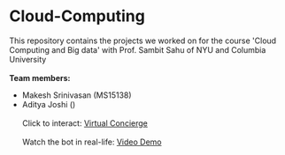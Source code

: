 # Cloud-Computing
This repository contains the projects we worked on for the course 'Cloud Computing and Big data' with Prof. Sambit Sahu of NYU and Columbia University<br><br>
<strong>Team members:</strong>
- Makesh Srinivasan (MS15138)
- Aditya Joshi ()
<br><br>
Click to interact: <a href="http://ccbd-hw1.s3-website-us-east-1.amazonaws.com">Virtual Concierge</a>
<br><br>
Watch the bot in real-life: <a href="">Video Demo</a>
